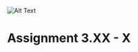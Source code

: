 ![Alt Text](https://github.com/lann87/cloud_infra_eng_ntu_coursework_alanp/blob/main/.misc/ntu_logo.png)  

# Assignment 3.XX - X

